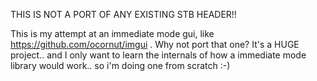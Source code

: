 THIS IS NOT A PORT OF ANY EXISTING STB HEADER!!

This is my attempt at an immediate mode gui, like https://github.com/ocornut/imgui .
Why not port that one? It's a HUGE project.. and I only want to learn the internals of how a immediate mode library would work.. so i'm doing one from scratch :-)
